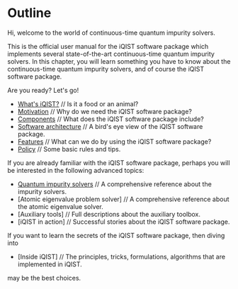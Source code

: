 # Outline

Hi, welcome to the world of continuous-time quantum impurity solvers.

This is the official user manual for the iQIST software package which implements several state-of-the-art continuous-time quantum impurity solvers. In this chapter, you will learn something you have to know about the continuous-time quantum impurity solvers, and of course the iQIST software package.

Are you ready? Let's go!

* [What's iQIST?](what.md) // Is it a food or an animal?
* [Motivation](motivation.md) // Why do we need the iQIST software package?
* [Components](components.md) // What does the iQIST software package include?
* [Software architecture](architecture.md) // A bird's eye view of the iQIST software package.
* [Features](feature.md) // What can we do by using the iQIST software package?
* [Policy](policy.md) // Some basic rules and tips.

If you are already familiar with the iQIST software package, perhaps you will be interested in the following advanced topics:

* [Quantum impurity solvers](../ch04/index.md) // A comprehensive reference about the impurity solvers.
* [Atomic eigenvalue problem solver] // A comprehensive reference about the atomic eigenvalue solver.
* [Auxiliary tools] // Full descriptions about the auxiliary toolbox.
* [iQIST in action] // Successful stories about the iQIST software package.

If you want to learn the secrets of the iQIST software package, then diving into

* [Inside iQIST] // The principles, tricks, formulations, algorithms that are implemented in iQIST.

may be the best choices.

